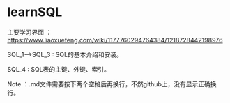 # learnSQL  

主要学习界面	：https://www.liaoxuefeng.com/wiki/1177760294764384/1218728442198976  

SQL_1-->SQL_3	: SQL的基本介绍和安装。  

SQL_4		: SQL表的主键、外键、索引。  

Note ：.md文件需要按下两个空格后再换行，不然github上，没有显示正确换行。
